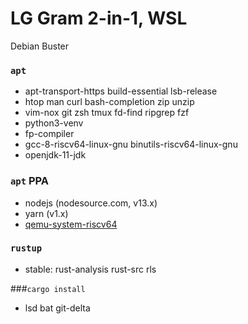 LG Gram 2-in-1, WSL
========
Debian Buster

### `apt`
- apt-transport-https build-essential lsb-release
- htop man curl bash-completion zip unzip
- vim-nox git zsh tmux fd-find ripgrep fzf
- python3-venv
- fp-compiler
- gcc-8-riscv64-linux-gnu binutils-riscv64-linux-gnu
- openjdk-11-jdk

### `apt` PPA
- nodejs (nodesource.com, v13.x)
- yarn (v1.x)
- [qemu-system-riscv64]

[qemu-system-riscv64]: https://github.com/simnalamburt/qemu-system-riscv64.deb

### `rustup`
- stable: rust-analysis rust-src rls

###`cargo install`
- lsd bat git-delta
